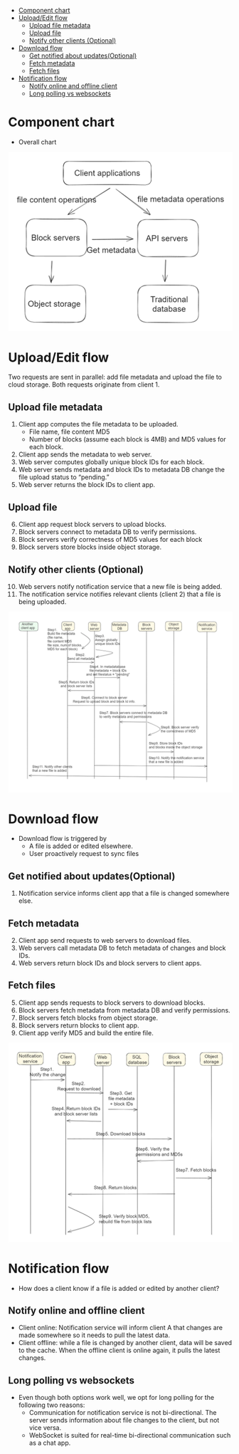 - [Component chart](#component-chart)
- [Upload/Edit flow](#uploadedit-flow)
  - [Upload file metadata](#upload-file-metadata)
  - [Upload file](#upload-file)
  - [Notify other clients (Optional)](#notify-other-clients-optional)
- [Download flow](#download-flow)
  - [Get notified about updates(Optional)](#get-notified-about-updatesoptional)
  - [Fetch metadata](#fetch-metadata)
  - [Fetch files](#fetch-files)
- [Notification flow](#notification-flow)
  - [Notify online and offline client](#notify-online-and-offline-client)
  - [Long polling vs websockets](#long-polling-vs-websockets)

# Component chart

* Overall chart

![Component chart](../.gitbook/assets/googledrive_componentChart.png)

# Upload/Edit flow

Two requests are sent in parallel: add file metadata and upload the file to cloud storage. Both requests originate from client 1.

## Upload file metadata
1. Client app computes the file metadata to be uploaded.
   * File name, file content MD5
   * Number of blocks (assume each block is 4MB) and MD5 values for each block. 
2. Client app sends the metadata to web server. 
3. Web server computes globally unique block IDs for each block. 
4. Web server sends metadata and block IDs to metadata DB change the file upload status to “pending.”
5. Web server returns the block IDs to client app. 

## Upload file
6. Client app request block servers to upload blocks. 
7. Block servers connect to metadata DB to verify permissions.
8. Block servers verify correctness of MD5 values for each block
9. Block servers store blocks inside object storage. 

## Notify other clients (Optional)
10. Web servers notify notification service that a new file is being added.
11. The notification service notifies relevant clients (client 2) that a file is being uploaded.

![Upload flow chart](../.gitbook/assets/googledrive_upload_flowchart.png)

# Download flow
* Download flow is triggered by
  * A file is added or edited elsewhere. 
  * User proactively request to sync files

## Get notified about updates(Optional)
1. Notification service informs client app that a file is changed somewhere else.

## Fetch metadata
2. Client app send requests to web servers to download files.
3. Web servers call metadata DB to fetch metadata of changes and block IDs. 
4. Web servers return block IDs and block servers to client apps.

## Fetch files
5. Client app sends requests to block servers to download blocks.
6. Block servers fetch metadata from metadata DB and verify permissions. 
7. Block servers fetch blocks from object storage. 
8. Block servers return blocks to client app.
9. Client app verify MD5 and build the entire file.

![Download flow chart](../.gitbook/assets/googledrive_download_flowchart.png)

# Notification flow

* How does a client know if a file is added or edited by another client? 

## Notify online and offline client
* Client online: Notification service will inform client A that changes are made somewhere so it needs to pull the latest data.
* Client offline: while a file is changed by another client, data will be saved to the cache. When the offline client is online again, it pulls the latest changes.

## Long polling vs websockets
* Even though both options work well, we opt for long polling for the following two reasons:
  * Communication for notification service is not bi-directional. The server sends information about file changes to the client, but not vice versa.
  * WebSocket is suited for real-time bi-directional communication such as a chat app. 
